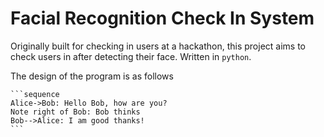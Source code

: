 # Facial Recognition Check In System

Originally built for checking in users at a hackathon, this project aims to check users in after detecting their face. Written in ``python``.

The design of the program is as follows
```gfm
```sequence
Alice->Bob: Hello Bob, how are you?
Note right of Bob: Bob thinks
Bob-->Alice: I am good thanks!
​```
```



<!--stackedit_data:
eyJoaXN0b3J5IjpbMTg2MDc4ODczLC0xMzE4Mzg1MjQxXX0=
-->